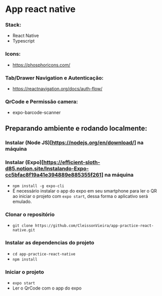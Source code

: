 # App react native

### Stack:
- React Native
- Typescript

### Icons:
- https://phosphoricons.com/

### Tab/Drawer Navigation e Autenticação:
- https://reactnavigation.org/docs/auth-flow/

### QrCode e Permissão camera:
- expo-barcode-scanner

## Preparando ambiente e rodando localmente:

### Instalar (Node JS)[https://nodejs.org/en/download/] na máquina 

### Instalar (Expo)[https://efficient-sloth-d85.notion.site/Instalando-Expo-cc5bfac8f19a41e394889e885355f261] na máquina
- `npm install -g expo-cli`
- É necessário instalar o app do expo em seu smartphone para ler o QR ao iniciar o projeto com `expo start`, dessa forma o aplicativo será emulado.

### Clonar o repositório
- `git clone https://github.com/CleissonVieira/app-practice-react-native.git`

### Instalar as dependencias do projeto
- `cd app-practice-react-native`
- `npm install`

### Iniciar o projeto
- `expo start`
- Ler o QrCode com o app do expo
